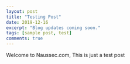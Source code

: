 ```yaml
---
layout: post
title: "Testing Post"
date: 2019-12-16
excerpt: "Blog updates coming soon."
tags: [sample post, test]
comments: true
---
```


Welcome to Naussec.com, This is just a test post
